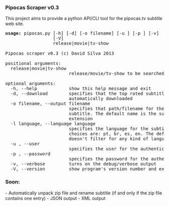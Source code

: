 <h3>Pipocas Scraper v0.3</h3>

This project aims to provide a python API/CLI tool for the pipocas.tv subtitle web site.

<pre>
<b>usage:</b> pipocas.py [-h] [-d] [-o filename] [-u <user>] [-p <password>] [-v]
                  [-V]
                  release|movie|tv-show

Pipocas scraper v0.3 (c) David Silva 2013

positional arguments:
  release|movie|tv-show
                        release/movie/tv-show to be searched for

optional arguments:
  -h, --help            show this help message and exit
  -d, --download        specifies that the top rated subtitle found shoud be
                        automatically downloaded
  -o filename, --output filename
                        specifies that path/filename for the downloaded
                        subtitle. The default name is the subtitle id plus ZIP
                        extension
  -l language, --language language
                        specifies the language for the subtitle lookup. Valid
                        choices are: pt, br, es, en. The default behavior
                        doesn't filter for any kind of language
  -u <user>, --user <user>
                        specifies the user for the authentication
  -p <password>, --password <password>
                        specifies the password for the authentication
  -v, --verbose         turns on the debug/verbose output
  -V, --version         show program's version number and exit
</pre>

<h3>Soon:</h3>
- Automatically unpack zip file and rename subtitle (if and only if the zip file contains one entry)
- JSON output
- XML output 

